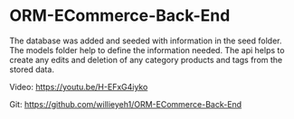 # ORM-ECommerce-Back-End

The database was added and seeded with information in the seed folder. The models folder help to define the information needed. The api helps to create any edits and deletion of any category products and tags from the stored data.

Video: https://youtu.be/H-EFxG4iyko

Git: https://github.com/willieyeh1/ORM-ECommerce-Back-End

